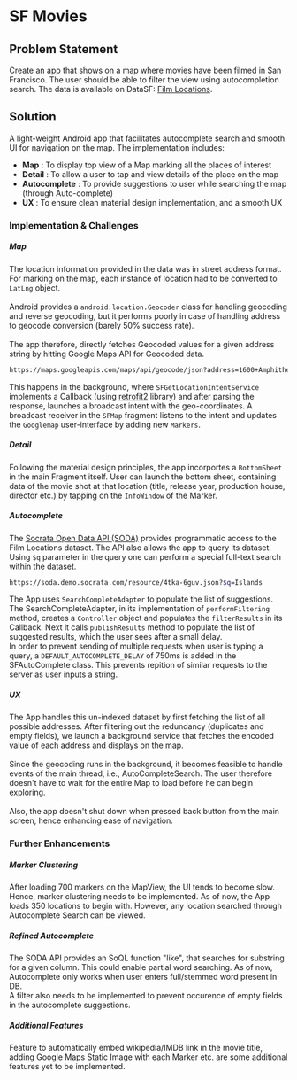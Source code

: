 # SF Movies

## Problem Statement
Create an app that shows on a map where movies have been filmed in San Francisco. The user should be able to filter the view using autocompletion search.
The data is available on DataSF: [Film Locations](https://data.sfgov.org/Arts-Culture-and-Recreation-/Film-Locations-in-San-Francisco/yitu-d5am).

## Solution
A light-weight Android app that facilitates autocomplete search and smooth UI for navigation on the map. The implementation includes:
  - **Map** : To display top view of a Map marking all the places of interest
  - **Detail** : To allow a user to tap and view details of the place on the map
  - **Autocomplete** : To provide suggestions to user while searching the map (through Auto-complete)
  - **UX** : To ensure clean material design implementation, and a smooth UX

### Implementation & Challenges
##### Map
The location information provided in the data was in street address format. For marking on the map, each instance of location had to be converted to ```LatLng``` object. <br />
<br />
Android provides a ```android.location.Geocoder``` class for handling geocoding and reverse geocoding, but it performs poorly in case of handling address to geocode conversion (barely 50% success rate). <br />
<br />
The app therefore, directly fetches Geocoded values for a given address string by hitting Google Maps API for Geocoded data.

```sh
https://maps.googleapis.com/maps/api/geocode/json?address=1600+Amphitheatre+Parkway,+Mountain+View,+CA&key=YOUR_API_KEY
```
This happens in the background, where ```SFGetLocationIntentService``` implements a Callback (using [retrofit2](https://square.github.io/retrofit/) library) and after parsing the response, launches a broadcast intent with the geo-coordinates.
A broadcast receiver in the ```SFMap``` fragment listens to the intent and updates the ```Googlemap``` user-interface by adding new ```Markers```.

##### Detail
Following the material design principles, the app incorportes a ```BottomSheet``` in the main Fragment itself. User can launch the bottom sheet, containing data of the movie shot at that location (title, release year, production house, director etc.) by tapping on the ```InfoWindow``` of the Marker. 
<br />

##### Autocomplete
The [Socrata Open Data API (SODA)](https://dev.socrata.com/foundry/data.sfgov.org/wwmu-gmzc) provides programmatic access to the Film Locations dataset. The API also allows the app to query its dataset. Using ```$q``` parameter in the query one can perform a special full-text search within the dataset.
```sh
https://soda.demo.socrata.com/resource/4tka-6guv.json?$q=Islands
```
The App uses ```SearchCompleteAdapter``` to populate the list of suggestions. The SearchCompleteAdapter, in its implementation of ```performFiltering``` method, creates a ```Controller``` object and populates the ```filterResults``` in its Callback. Next it calls ```publishResults``` method to populate the list of suggested results, which the user sees after a small delay. <br />
In order to prevent sending of multiple requests when user is typing a query, a ```DEFAULT_AUTOCOMPLETE_DELAY``` of 750ms is added in the SFAutoComplete class. This prevents repition of similar requests to the server as user inputs a string.

##### UX
The App handles this un-indexed dataset by first fetching the list of all possible addresses. After filtering out the redundancy (duplicates and empty fields), we launch a background service that fetches the encoded value of each address and displays on the map. <br />
<br />
Since the geocoding runs in the background, it becomes feasible to handle events of the main thread, i.e., AutoCompleteSearch. The user therefore doesn't have to wait for the entire Map to load before he can begin exploring. <br/>
<br />
Also, the app doesn't shut down when pressed back button from the main screen, hence enhancing ease of navigation.

### Further Enhancements
##### Marker Clustering
After loading 700 markers on the MapView, the UI tends to become slow. Hence, marker clustering needs to be implemented. 
As of now, the App loads 350 locations to begin with. However, any location searched through Autocomplete Search can be viewed.
##### Refined Autocomplete
The SODA API provides an SoQL function "like", that searches for substring for a given column. This could enable partial word searching. As of now, Autocomplete only works when user enters full/stemmed word present in DB. </br>
A filter also needs to be implemented to prevent occurence of empty fields in the autocomplete suggestions.
##### Additional Features
Feature to automatically embed wikipedia/IMDB link in the movie title, adding Google Maps Static Image with each Marker etc. are some additional features yet to be implemented.

